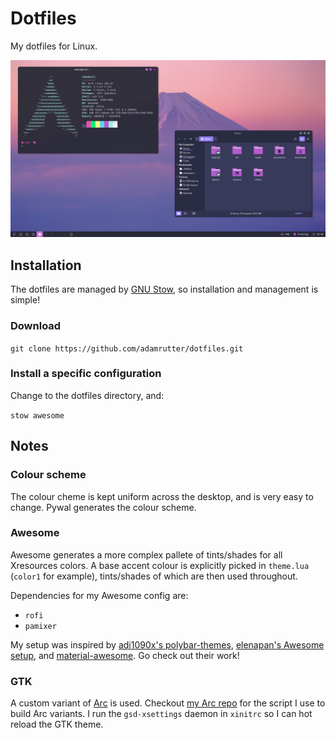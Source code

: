 # Dotfiles

My dotfiles for Linux.

![A screenshot of my desktop](screenshot.png)

## Installation

The dotfiles are managed by [GNU Stow](https://www.gnu.org/software/stow/), so installation and management is simple!

### Download

`git clone https://github.com/adamrutter/dotfiles.git`

### Install a specific configuration

Change to the dotfiles directory, and:

`stow awesome`

## Notes

### Colour scheme

The colour cheme is kept uniform across the desktop, and is very easy to change. Pywal generates the colour scheme.

### Awesome

Awesome generates a more complex pallete of tints/shades for all Xresources colors. A base accent colour is explicitly picked in `theme.lua` (`color1` for example), tints/shades of which are then used throughout.

Dependencies for my Awesome config are:

- `rofi`
- `pamixer`

My setup was inspired by [adi1090x's polybar-themes](https://github.com/adi1090x/polybar-themes), [elenapan's Awesome setup](https://github.com/elenapan/dotfiles), and [material-awesome](https://github.com/HikariKnight/material-awesome). Go check out their work!

### GTK

A custom variant of [Arc](https://github.com/jnsh/arc-theme) is used. Checkout [my Arc repo](https://github.com/adamrutter/arc-theme) for the script I use to build Arc variants. I run the `gsd-xsettings` daemon in `xinitrc` so I can hot reload the GTK theme.
